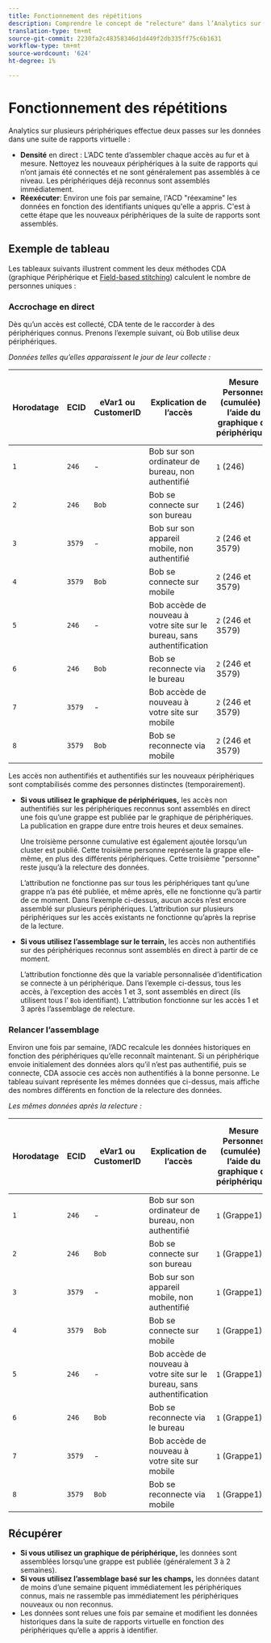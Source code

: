```yaml
---
title: Fonctionnement des répétitions
description: Comprendre le concept de "relecture" dans l’Analytics sur plusieurs périphériques
translation-type: tm+mt
source-git-commit: 2230fa2c48358346d1d449f2db335ff75c6b1631
workflow-type: tm+mt
source-wordcount: '624'
ht-degree: 1%

---
```



# Fonctionnement des répétitions

Analytics sur plusieurs périphériques effectue deux passes sur les données dans une suite de rapports virtuelle :

* **Densité** en direct : L’ADC tente d’assembler chaque accès au fur et à mesure. Nettoyez les nouveaux périphériques à la suite de rapports qui n’ont jamais été connectés et ne sont généralement pas assemblés à ce niveau. Les périphériques déjà reconnus sont assemblés immédiatement.
* **Réexécuter**: Environ une fois par semaine, l&#39;ACD &quot;réexamine&quot; les données en fonction des identifiants uniques qu&#39;elle a appris. C&#39;est à cette étape que les nouveaux périphériques de la suite de rapports sont assemblés.

## Exemple de tableau

Les tableaux suivants illustrent comment les deux méthodes CDA (graphique[](field-based-stitching.md) Périphérique et [Field-based stitching](device-graph.md)) calculent le nombre de personnes uniques :

### Accrochage en direct

Dès qu’un accès est collecté, CDA tente de le raccorder à des périphériques connus. Prenons l’exemple suivant, où Bob utilise deux périphériques.

*Données telles qu’elles apparaissent le jour de leur collecte :*

| Horodatage | ECID | eVar1 ou CustomerID | Explication de l’accès | Mesure Personnes (cumulée) à l’aide du graphique de périphériques | Mesure des personnes (cumulative) à l’aide de l’assemblage basé sur les champs |
| --- | --- | --- | --- | --- | --- |
| `1` | `246` | - | Bob sur son ordinateur de bureau, non authentifié | `1` (246) | `1` (246) |
| `2` | `246` | `Bob` | Bob se connecte sur son bureau | `1` (246) | `2` (246 et Bob) |
| `3` | `3579` | - | Bob sur son appareil mobile, non authentifié | `2` (246 et 3579) | `3` (246, Bob et 3579) |
| `4` | `3579` | `Bob` | Bob se connecte sur mobile | `2` (246 et 3579) | `3` (246, Bob et 3579) |
| `5` | `246` | - | Bob accède de nouveau à votre site sur le bureau, sans authentification | `2` (246 et 3579) | `3` (246, Bob et 3579) |
| `6` | `246` | `Bob` | Bob se reconnecte via le bureau | `2` (246 et 3579) | `3` (246, Bob et 3579) |
| `7` | `3579` | - | Bob accède de nouveau à votre site sur mobile | `2` (246 et 3579) | `3` (246, Bob et 3579) |
| `8` | `3579` | `Bob` | Bob se reconnecte via mobile | `2` (246 et 3579) | `3` (246, Bob et 3579) |

Les accès non authentifiés et authentifiés sur les nouveaux périphériques sont comptabilisés comme des personnes distinctes (temporairement).

* **Si vous utilisez le graphique de périphériques,** les accès non authentifiés sur les périphériques reconnus sont assemblés en direct une fois qu’une grappe est publiée par le graphique de périphériques. La publication en grappe dure entre trois heures et deux semaines.

   Une troisième personne cumulative est également ajoutée lorsqu’un cluster est publié. Cette troisième personne représente la grappe elle-même, en plus des différents périphériques. Cette troisième &quot;personne&quot; reste jusqu’à la relecture des données.

   L’attribution ne fonctionne pas sur tous les périphériques tant qu’une grappe n’a pas été publiée, et même après, elle ne fonctionne qu’à partir de ce moment. Dans l’exemple ci-dessus, aucun accès n’est encore assemblé sur plusieurs périphériques. L’attribution sur plusieurs périphériques sur les accès existants ne fonctionne qu’après la reprise de la lecture.
* **Si vous utilisez l’assemblage sur le terrain,** les accès non authentifiés sur des périphériques reconnus sont assemblés en direct à partir de ce moment.

   L’attribution fonctionne dès que la variable personnalisée d’identification se connecte à un périphérique. Dans l’exemple ci-dessus, tous les accès, à l’exception des accès 1 et 3, sont assemblés en direct (ils utilisent tous l’ `Bob` identifiant). L’attribution fonctionne sur les accès 1 et 3 après l’assemblage de relecture.

### Relancer l’assemblage

Environ une fois par semaine, l’ADC recalcule les données historiques en fonction des périphériques qu’elle reconnaît maintenant. Si un périphérique envoie initialement des données alors qu’il n’est pas authentifié, puis se connecte, CDA associe ces accès non authentifiés à la bonne personne. Le tableau suivant représente les mêmes données que ci-dessus, mais affiche des nombres différents en fonction de la relecture des données.

*Les mêmes données après la relecture :*

| Horodatage | ECID | eVar1 ou CustomerID | Explication de l’accès | Mesure Personnes (cumulée) à l’aide du graphique de périphériques | Mesure des personnes (cumulative) à l’aide de l’assemblage basé sur les champs |
| --- | --- | --- | --- | --- | --- |
| `1` | `246` | - | Bob sur son ordinateur de bureau, non authentifié | `1` (Grappe1) | `1` (Bob) |
| `2` | `246` | `Bob` | Bob se connecte sur son bureau | `1` (Grappe1) | `1` (Bob) |
| `3` | `3579` | - | Bob sur son appareil mobile, non authentifié | `1` (Grappe1) | `1` (Bob) |
| `4` | `3579` | `Bob` | Bob se connecte sur mobile | `1` (Grappe1) | `1` (Bob) |
| `5` | `246` | - | Bob accède de nouveau à votre site sur le bureau, sans authentification | `1` (Grappe1) | `1` (Bob) |
| `6` | `246` | `Bob` | Bob se reconnecte via le bureau | `1` (Grappe1) | `1` (Bob) |
| `7` | `3579` | - | Bob accède de nouveau à votre site sur mobile | `1` (Grappe1) | `1` (Bob) |
| `8` | `3579` | `Bob` | Bob se reconnecte via mobile | `1` (Grappe1) | `1` (Bob) |

## Récupérer

* **Si vous utilisez un graphique de périphérique,** les données sont assemblées lorsqu’une grappe est publiée (généralement 3 à 2 semaines).
* **Si vous utilisez l’assemblage basé sur les champs,** les données datant de moins d’une semaine piquent immédiatement les périphériques connus, mais ne rassemble pas immédiatement les périphériques nouveaux ou non reconnus.
* Les données sont relues une fois par semaine et modifient les données historiques dans la suite de rapports virtuelle en fonction des périphériques qu’elle a appris à identifier.
